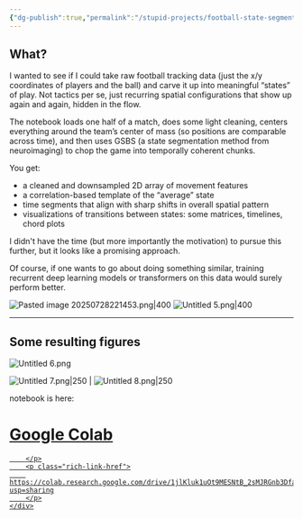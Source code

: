 ```yaml
---
{"dg-publish":true,"permalink":"/stupid-projects/football-state-segmentation/"}
---
```



## What?

I wanted to see if I could take raw football tracking data (just the x/y coordinates of players and the ball) and carve it up into meaningful “states” of play. Not tactics per se, just recurring spatial configurations that show up again and again, hidden in the flow.

The notebook loads one half of a match, does some light cleaning, centers everything around the team’s center of mass (so positions are comparable across time), and then uses GSBS (a state segmentation method from neuroimaging) to chop the game into temporally coherent chunks.

You get:
- a cleaned and downsampled 2D array of movement features
- a correlation-based template of the “average” state
- time segments that align with sharp shifts in overall spatial pattern
- visualizations of transitions between states: some matrices, timelines, chord plots

I didn't have the time (but more importantly the motivation) to pursue this further, but it looks like a promising approach. 

Of course, if one wants to go about doing something similar, training recurrent deep learning models or transformers on this data would surely perform better.

![Pasted image 20250728221453.png|400](/img/user/Pasted%20image%2020250728221453.png)
![Untitled 5.png|400](/img/user/Untitled%205.png)

---  
## Some resulting figures

![Untitled 6.png](/img/user/Untitled%206.png)

![Untitled 7.png|250](/img/user/Untitled%207.png) | ![Untitled 8.png|250](/img/user/Untitled%208.png)

notebook is here:
<div class="rich-link-card-container"><a class="rich-link-card" href="https://colab.research.google.com/drive/1jlKluk1uOt9MESNtB_2sMJRGnb3DfatH?usp=sharing" target="_blank">
	<div class="rich-link-image-container">
		<div class="rich-link-image" style="background-image: url('https://colab.research.google.com/img/colab_favicon_256px.png')">
	</div>
	</div>
	<div class="rich-link-card-text">
		<h1 class="rich-link-card-title">Google Colab</h1>
		<p class="rich-link-card-description">
		
		</p>
		<p class="rich-link-href">
		https://colab.research.google.com/drive/1jlKluk1uOt9MESNtB_2sMJRGnb3DfatH?usp=sharing
		</p>
	</div>
</a></div>



